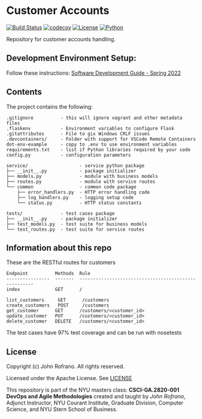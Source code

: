 # Customer Accounts

[![Build Status](https://github.com/CSCI-GA-2820-FA22-003/customers/actions/workflows/ci.yml/badge.svg)](https://github.com/CSCI-GA-2820-FA22-003/customers/actions/workflows/ci.yml)
[![codecov](https://codecov.io/github/CSCI-GA-2820-FA22-003/customers/branch/master/graph/badge.svg?token=XKVVWFAOCZ)](https://codecov.io/github/CSCI-GA-2820-FA22-003/customers)
[![License](https://img.shields.io/badge/License-Apache_2.0-blue.svg)](https://opensource.org/licenses/Apache-2.0)
[![Python](https://img.shields.io/badge/Language-Python-blue.svg)](https://python.org/)

Repository for customer accounts handling.

## Development Environment Setup:
Follow these instructions: [Software Development Guide - Spring 2022](https://github.com/nyu-devops/sample-accounts/blob/master/docs/vscode-docker.md)

## Contents

The project contains the following:

```text
.gitignore          - this will ignore vagrant and other metadata files
.flaskenv           - Environment variables to configure Flask
.gitattributes      - File to gix Windows CRLF issues
.devcontainers/     - Folder with support for VSCode Remote Containers
dot-env-example     - copy to .env to use environment variables
requirements.txt    - list if Python libraries required by your code
config.py           - configuration parameters

service/                   - service python package
├── __init__.py            - package initializer
├── models.py              - module with business models
├── routes.py              - module with service routes
└── common                 - common code package
    ├── error_handlers.py  - HTTP error handling code
    ├── log_handlers.py    - logging setup code
    └── status.py          - HTTP status constants

tests/              - test cases package
├── __init__.py     - package initializer
├── test_models.py  - test suite for business models
└── test_routes.py  - test suite for service routes
```

## Information about this repo
These are the RESTful routes for customers

```
Endpoint          Methods  Rule
----------------  -------  -----------------------------------------------------
index             GET      /

list_customers     GET      /customers
create_customers   POST     /customers
get_customer      GET      /customers/<customer_id>
update_customer   PUT      /customers/<customer_id>
delete_customer   DELETE   /customers/<customer_id>
```
The test cases have 97% test coverage and can be run with nosetests

## License

Copyright (c) John Rofrano. All rights reserved.

Licensed under the Apache License. See [LICENSE](LICENSE)

This repository is part of the NYU masters class: **CSCI-GA.2820-001 DevOps and Agile Methodologies** created and taught by *John Rofrano*, Adjunct Instructor, NYU Courant Institute, Graduate Division, Computer Science, and NYU Stern School of Business.
